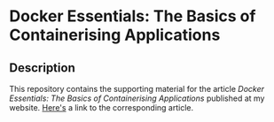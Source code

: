 # Docker Essentials: The Basics of Containerising Applications

## Description

This repository contains the supporting material for the article *Docker Essentials: The Basics of Containerising Applications* published at my website.
[Here's](https://florian-dahlitz.de/blog/docker-essentials-managing-dependencies-with-ease) a link to the corresponding article.
